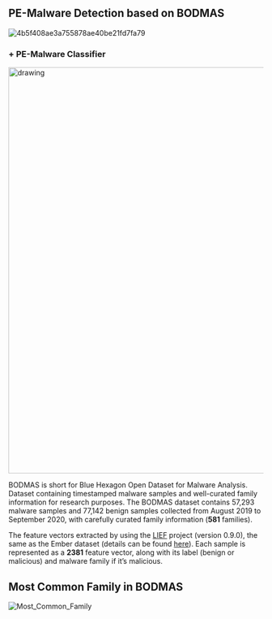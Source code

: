 ## PE-Malware Detection based on BODMAS
![4b5f408ae3a755878ae40be21fd7fa79](https://user-images.githubusercontent.com/40705538/162394158-c7632fae-c2fa-41b3-a6a3-daa6b088cc82.jpg)

### + PE-Malware Classifier
<img src="https://user-images.githubusercontent.com/40705538/162392884-4d2cc37f-a37b-4d58-9bec-fd5c8433705d.jpg" alt="drawing" width="800"/>

BODMAS is short for Blue Hexagon Open Dataset for Malware Analysis. Dataset containing timestamped malware samples and well-curated family information for research purposes.
The BODMAS dataset contains 57,293 malware samples and 77,142 benign samples collected from August 2019 to September 2020, with carefully curated family information 
(**581** families).

The feature vectors extracted by using the [LIEF](https://pypi.org/project/lief/?msclkid=faebb2a1a95811ec8b6a8198d5f1de0b) project (version 0.9.0), the same as the Ember dataset (details can be found [here](https://github.com/elastic/ember/blob/master/ember/features.py)). Each sample is represented as a **2381** feature vector, along with its label (benign or malicious) and malware family if it’s malicious.

## Most Common Family in BODMAS 
![Most_Common_Family](https://user-images.githubusercontent.com/40705538/159366148-251ba6c2-4b9e-4ae2-aa52-fd0b1a600814.png)
